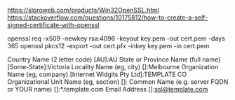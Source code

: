 https://slproweb.com/products/Win32OpenSSL.html
https://stackoverflow.com/questions/10175812/how-to-create-a-self-signed-certificate-with-openssl

openssl req -x509 -newkey rsa:4096 -keyout key.pem -out cert.pem -days 365
openssl pkcs12 -export -out cert.pfx -inkey key.pem -in cert.pem

Country Name (2 letter code) [AU]:AU
State or Province Name (full name) [Some-State]:Victoria
Locality Name (eg, city) []:Melbourne
Organization Name (eg, company) [Internet Widgits Pty Ltd]:TEMPLATE CO
Organizational Unit Name (eg, section) []:
Common Name (e.g. server FQDN or YOUR name) []:*.template.com
Email Address []:ssl@template.com
